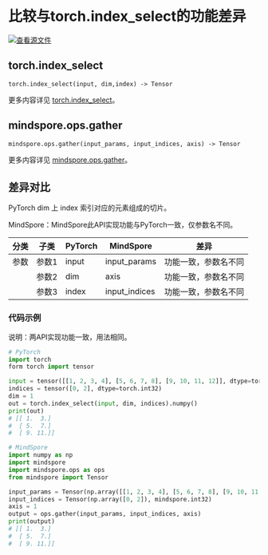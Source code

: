 # 比较与torch.index_select的功能差异

[![查看源文件](https://mindspore-website.obs.cn-north-4.myhuaweicloud.com/website-images/r2.0/resource/_static/logo_source.png)](https://gitee.com/mindspore/docs/blob/r2.0/templates/api_mapping_no_diffs.md)

## torch.index_select

```text
torch.index_select(input, dim,index) -> Tensor
```

更多内容详见 [torch.index_select](https://pytorch.org/docs/1.8.1/generated/torch.index_select.html#torch.index_select)。

## mindspore.ops.gather

```text
mindspore.ops.gather(input_params, input_indices, axis) -> Tensor
```

更多内容详见 [mindspore.ops.gather](https://www.mindspore.cn/docs/zh-CN/r2.0/api_python/ops/mindspore.ops.gather.html)。

## 差异对比

PyTorch dim 上 index 索引对应的元素组成的切片。

MindSpore：MindSpore此API实现功能与PyTorch一致，仅参数名不同。

| 分类 | 子类 |PyTorch | MindSpore | 差异 |
| --- | --- | --- | --- |---|
|参数 | 参数1 | input | input_params |功能一致，参数名不同 |
| | 参数2 | dim | axis | 功能一致，参数名不同|
| | 参数3 | index | input_indices |功能一致，参数名不同 |

### 代码示例

说明：两API实现功能一致，用法相同。

```python
# PyTorch
import torch
form torch import tensor

input = tensor([[1, 2, 3, 4], [5, 6, 7, 8], [9, 10, 11, 12]], dtype=torch.float32)
indices = tensor([0, 2], dtype=torch.int32)
dim = 1
out = torch.index_select(input, dim, indices).numpy()
print(out)
# [[ 1.  3.]
#  [ 5.  7.]
#  [ 9. 11.]]

# MindSpore
import numpy as np
import mindspore
import mindspore.ops as ops
from mindspore import Tensor

input_params = Tensor(np.array([[1, 2, 3, 4], [5, 6, 7, 8], [9, 10, 11, 12]]), mindspore.float32)
input_indices = Tensor(np.array([0, 2]), mindspore.int32)
axis = 1
output = ops.gather(input_params, input_indices, axis)
print(output)
# [[ 1.  3.]
#  [ 5.  7.]
#  [ 9. 11.]]
```
